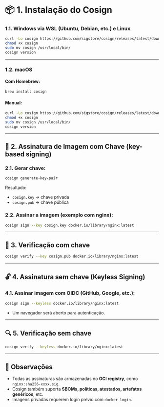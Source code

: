 # 📦 1. Instalação do Cosign

### 1.1. Windows via WSL (Ubuntu, Debian, etc.) e Linux

```bash
curl -Lo cosign https://github.com/sigstore/cosign/releases/latest/download/cosign-linux-amd64
chmod +x cosign
sudo mv cosign /usr/local/bin/
cosign version
```

---

### 1.2. macOS

#### Com Homebrew:

```bash
brew install cosign
```

#### Manual:

```bash
curl -Lo cosign https://github.com/sigstore/cosign/releases/latest/download/cosign-darwin-amd64
chmod +x cosign
sudo mv cosign /usr/local/bin/
cosign version
```

---

## 🔐 2. Assinatura de Imagem com Chave (key-based signing)

### 2.1. Gerar chave:

```bash
cosign generate-key-pair
```

Resultado:
- `cosign.key` → chave privada
- `cosign.pub` → chave pública

### 2.2. Assinar a imagem (exemplo com nginx):

```bash
cosign sign --key cosign.key docker.io/library/nginx:latest
```

---

## 🔎 3. Verificação com chave

```bash
cosign verify --key cosign.pub docker.io/library/nginx:latest
```

---

## 🔓 4. Assinatura sem chave (Keyless Signing)

### 4.1. Assinar imagem com OIDC (GitHub, Google, etc.):

```bash
cosign sign --keyless docker.io/library/nginx:latest
```

- Um navegador será aberto para autenticação.

---

## 🔍 5. Verificação sem chave

```bash
cosign verify --keyless docker.io/library/nginx:latest
```

---

## 📝 Observações

- Todas as assinaturas são armazenadas no **OCI registry**, como `nginx:sha256-xxxx.sig`.
- Cosign também suporta **SBOMs, políticas, atestados, artefatos genéricos**, etc.
- Imagens privadas requerem login prévio com `docker login`.
